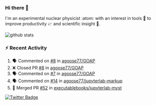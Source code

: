 ### Hi there 👋 

I'm an experimental nuclear physicist :atom: with an interest in tools :wrench: to improve productivity :chart_with_upwards_trend: and scientific insight :telescope:.

![github stats](https://github-readme-stats.vercel.app/api?username=agoose77&show_icons=true&hide_rank=true&hide_title=true&bg_color=30,e76445,904e95&text_color=efe3ec&icon_color=efe3ec)
<!--
**agoose77/agoose77** is a ✨ _special_ ✨ repository because its `README.md` (this file) appears on your GitHub profile.

Here are some ideas to get you started:

- 🔭 I’m currently working on ...
- 🌱 I’m currently learning ...
- 👯 I’m looking to collaborate on ...
- 🤔 I’m looking for help with ...
- 💬 Ask me about ...
- 📫 How to reach me: ...
- 😄 Pronouns: ...
- ⚡ Fun fact: ...
-->

### :zap: Recent Activity
<!--START_SECTION:activity-->
1. 🗣 Commented on [#8](https://github.com/agoose77/GOAP/issues/8) in [agoose77/GOAP](https://github.com/agoose77/GOAP)
2. ❌ Closed PR [#8](https://github.com/agoose77/GOAP/pull/8) in [agoose77/GOAP](https://github.com/agoose77/GOAP)
3. 🗣 Commented on [#7](https://github.com/agoose77/GOAP/issues/7) in [agoose77/GOAP](https://github.com/agoose77/GOAP)
4. 🗣 Commented on [#14](https://github.com/agoose77/jupyterlab-markup/issues/14) in [agoose77/jupyterlab-markup](https://github.com/agoose77/jupyterlab-markup)
5. 🎉 Merged PR [#52](https://github.com/executablebooks/jupyterlab-myst/pull/52) in [executablebooks/jupyterlab-myst](https://github.com/executablebooks/jupyterlab-myst)
<!--END_SECTION:activity-->


[![Twitter Badge](https://img.shields.io/twitter/follow/agoose77?style=flat-square&logo=Twitter&logoColor=white&color=cornflowerblue)](https://twitter.com/agoose77)
